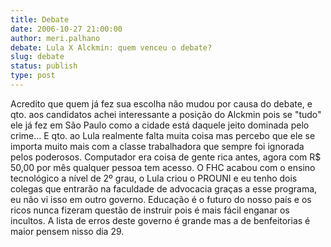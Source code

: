```yaml
---
title: Debate
date: 2006-10-27 21:00:00
author: meri.palhano
debate: Lula X Alckmin: quem venceu o debate?
slug: debate
status: publish 
type: post
---
```


Acredito que quem já fez sua escolha não mudou por causa do debate, e qto. aos candidatos achei interessante a posição do Alckmin pois se "tudo" ele já fez em São Paulo como a cidade está daquele jeito dominada pelo crime...
E qto. ao Lula realmente falta muita coisa mas percebo que ele se importa muito mais com a classe trabalhadora que sempre foi ignorada pelos poderosos.
Computador era coisa de gente rica antes, agora com R$ 50,00 por mês qualquer pessoa tem acesso.
O FHC acabou com o ensino tecnológico a nível de 2º grau, o Lula criou o PROUNI e eu tenho dois colegas que entrarão na faculdade de advocacia graças a esse programa, eu não vi isso em outro governo.
Educação é o futuro do nosso país e os ricos nunca fizeram questão de instruir pois é mais fácil enganar os incultos.
A lista de erros deste governo é grande mas a de benfeitorias é maior pensem nisso dia 29.

